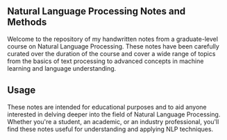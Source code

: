 ## Natural Language Processing Notes and Methods

Welcome to the repository of my handwritten notes from a graduate-level course on Natural Language Processing. These notes have been carefully curated over the duration of the course and cover a wide range of topics from the basics of text processing to advanced concepts in machine learning and language understanding.

## Usage

These notes are intended for educational purposes and to aid anyone interested in delving deeper into the field of Natural Language Processing. Whether you're a student, an academic, or an industry professional, you'll find these notes useful for understanding and applying NLP techniques.
